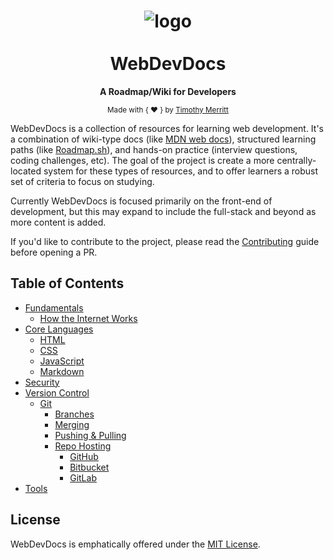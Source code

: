 <h1 align="center">
  <img src="" alt="logo" />
  <br />
  <br />
  WebDevDocs
</h1>

<div align="center">
  <strong>A Roadmap/Wiki for Developers</strong>
</div>

<p align="center">
  <sub>Made with { ❤︎ } by
  <a href="https://timmybytes.com">Timothy Merritt</a>
</p>

WebDevDocs is a collection of resources for learning web development. It's a combination of wiki-type docs (like [MDN web docs](https://developer.mozilla.org/)), structured learning paths (like [Roadmap.sh](https://roadmap.sh)), and hands-on practice (interview questions, coding challenges, etc). The goal of the project is create a more centrally-located system for these types of resources, and to offer learners a robust set of criteria to focus on studying.

Currently WebDevDocs is focused primarily on the front-end of development, but this may expand to include the full-stack and beyond as more content is added.

If you'd like to contribute to the project, please read the [Contributing](./CONTRIBUTING.md) guide before opening a PR.

## Table of Contents

* [Fundamentals](./fundamentals/fundamentals.md)
  * [How the Internet Works](./fundamentals/fundamentals.how-the-internet-works.md)
* [Core Languages](./core-languages/core-languages.md)
  * [HTML](./core-languages/html/html.md)
  * [CSS](./core-languages/css/css.md)
  * [JavaScript](./core-languages/javascript/javascript.md)
  * [Markdown](./core-languages/markdown/markdown.md)
* [Security](./security/security.md)
* [Version Control](./version-control/version-control.md)
  * [Git](./version-control/git/git.md)
    * [Branches](./version-control/git/git.branch.md)
    * [Merging](./version-control/git/git.merge.md)
    * [Pushing & Pulling](./version-control/git/git.push-pull.md)
    * [Repo Hosting](./version-control/git/git.repo-hosting/git.repo-hosting.md)
      * [GitHub](./version-control/git/git.repo-hosting/git.github.md)
      * [Bitbucket](./version-control/git/git.repo-hosting/git.bitbucket.md)
      * [GitLab](./version-control/git/git.repo-hosting/git.gitlab.md)
* [Tools](./tools/tools.md)

## License

WebDevDocs is emphatically offered under the [MIT License](./LICENSE.md).
